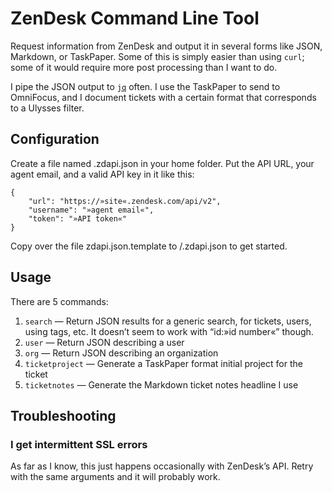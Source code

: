 # ZenDesk Command Line Tool

Request information from ZenDesk and output it in several forms like JSON, Markdown, or TaskPaper. Some of this is simply easier than using `curl`; some of it would require more post processing than I want to do.

I pipe the JSON output to [`jq`][1] often. I use the TaskPaper to send to OmniFocus, and I document tickets with a certain format that corresponds to a Ulysses filter.

## Configuration

Create a file named .zdapi.json in your home folder. Put the API URL, your agent email, and a valid API key in it like this:

```
{
	"url": "https://»site«.zendesk.com/api/v2",
	"username": "»agent email«",
	"token": "»API token«"
}
```

Copy over the file zdapi.json.template to /.zdapi.json to get started.

## Usage

There are 5 commands:

1. `search` — Return JSON results for a generic search, for tickets, users, using tags, etc. It doesn’t seem to work with “id:»id number«” though.
2. `user` — Return JSON describing a user
3. `org` — Return JSON describing an organization
4. `ticketproject` — Generate a TaskPaper format initial project for the ticket
5. `ticketnotes` — Generate the Markdown ticket notes headline I use

## Troubleshooting

### I get intermittent SSL errors

As far as I know, this just happens occasionally with ZenDesk’s API. Retry with the same arguments and it will probably work.

[1]:	https://stedolan.github.io/jq/ "jq JSON processor"
